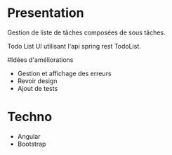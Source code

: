 # Presentation
Gestion de liste de tâches composées de sous tâches.

Todo List UI utilisant l'api spring rest TodoList.

#Idées d'améliorations
- Gestion et affichage des erreurs
- Revoir design
- Ajout de tests

# Techno 
- Angular
- Bootstrap
